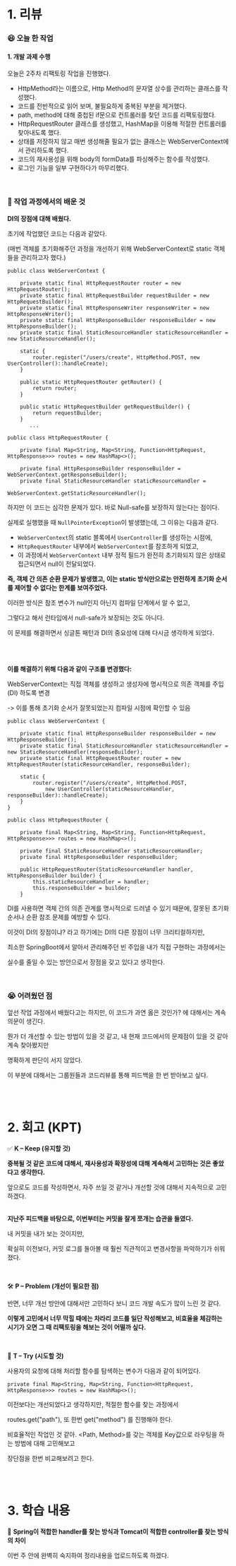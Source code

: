 # 1. 리뷰 
### :laughing: 오늘 한 작업




#### 1. 개발 과제 수행

오늘은 2주차 리팩토링 작업을 진행했다.

- HttpMethod라는 이름으로, Http Method의 문자열 상수를 관리하는 클래스를 작성했다.
- 코드를 전반적으로 읽어 보며, 불필요하게 중복된 부분을 제거했다.
- path, method에 대해 중첩된 if문으로 컨트롤러를 찾던 코드를 리팩토링했다.
- HttpRequestRouter 클래스를 생성했고, HashMap을 이용해 적절한 컨트롤러를 찾아내도록 했다.
- 상태를 저장하지 않고 매번 생성해줄 필요가 없는 클래스는 WebServerContext에서 관리하도록 했다.
- 코드의 재사용성을 위해 body의 formData를 파싱해주는 함수를 작성했다.
- 로그인 기능을 일부 구현하다가 마무리했다.


<br>

### :dizzy: 작업 과정에서의 배운 것
**DI의 장점에 대해 배웠다.**

초기에 작업했던 코드는 다음과 같았다.

(매번 객체를 초기화해주던 과정을 개선하기 위해 WebServerContext로 static 객체들을 관리하고자 했다.)

```
public class WebServerContext {

    private static final HttpRequestRouter router = new HttpRequestRouter();
    private static final HttpRequestBuilder requestBuilder = new HttpRequestBuilder();
    private static final HttpResponseWriter responseWriter = new HttpResponseWriter();
    private static final HttpResponseBuilder responseBuilder = new HttpResponseBuilder();
    private static final StaticResourceHandler staticResourceHandler = new StaticResourceHandler();

    static {
        router.register("/users/create", HttpMethod.POST, new UserController()::handleCreate);
    }

    public static HttpRequestRouter getRouter() {
        return router;
    }

    public static HttpRequestBuilder getRequestBuilder() {
        return requestBuilder;
    }
       ...
```
```
public class HttpRequestRouter {

    private final Map<String, Map<String, Function<HttpRequest, HttpResponse>>> routes = new HashMap<>();

    private final HttpResponseBuilder responseBuilder = WebServerContext.getResponseBuilder();
    private final StaticResourceHandler staticResourceHandler =
                                                  WebServerContext.getStaticResourceHandler();

```
하지만 이 코드는 심각한 문제가 있다.
바로 Null-safe를 보장하지 않는다는 점이다.

실제로 실행했을 때 `NullPointerException`이 발생했는데, 그 이유는 다음과 같다.

- `WebServerContext`의 static 블록에서 `UserController`를 생성하는 시점에,
- `HttpRequestRouter` 내부에서 `WebServerContext`를 참조하게 되었고,
- 이 과정에서 `WebServerContext` 내부 정적 필드가 완전히 초기화되지 않은 상태로 접근되면서 null이 전달되었다.

**즉, 객체 간 의존 순환 문제가 발생했고, 이는 static 방식만으로는 안전하게 초기화 순서를 제어할 수 없다는 한계를 보여주었다.**

이러한 방식은 참조 변수가 null인지 아닌지 컴파일 단계에서 알 수 없고,

그렇다고 해서 런타임에서 null-safe가 보장되는 것도 아니다.

이 문제를 해결하면서 싱글톤 패턴과 DI의 중요성에 대해 다시금 생각하게 되었다.

<br><br>


**이를 해결하기 위해 다음과 같이 구조를 변경했다:**

WebServerContext는 직접 객체를 생성하고 생성자에 명시적으로 의존 객체를 주입(DI) 하도록 변경

-> 이를 통해 초기화 순서가 잘못되었는지 컴파일 시점에 확인할 수 있음

```
public class WebServerContext {

    private static final HttpResponseBuilder responseBuilder = new HttpResponseBuilder();
    private static final StaticResourceHandler staticResourceHandler = new StaticResourceHandler(responseBuilder);
    private static final HttpRequestRouter router = new HttpRequestRouter(staticResourceHandler, responseBuilder);

    static {
        router.register("/users/create", HttpMethod.POST,
            new UserController(staticResourceHandler, responseBuilder)::handleCreate);
    }
}

```

```
public class HttpRequestRouter {

    private final Map<String, Map<String, Function<HttpRequest, HttpResponse>>> routes = new HashMap<>();

    private final StaticResourceHandler staticResourceHandler;
    private final HttpResponseBuilder responseBuilder;

    public HttpRequestRouter(StaticResourceHandler handler, HttpResponseBuilder builder) {
        this.staticResourceHandler = handler;
        this.responseBuilder = builder;
    }
```

DI를 사용하면 객체 간의 의존 관계를 명시적으로 드러낼 수 있기 때문에, 잘못된 초기화 순서나 순환 참조 문제를 예방할 수 있다.

이것이 DI의 장점이냐? 라고 하기에는 DI의 다른 장점이 너무 크리티컬하지만,

최소한 SpringBoot에서 알아서 관리해주던 빈 주입을 내가 직접 구현하는 과정에서는

실수를 줄일 수 있는 방안으로서 장점을 갖고 있다고 생각한다.



<br>


### :sob: 어려웠던 점

앞선 작업 과정에서 배웠다고는 하지만, 이 코드가 과연 옳은 것인가? 에 대해서는 계속 의문이 생긴다.

뭔가 더 개선할 수 있는 방법이 있을 것 같고, 내 현재 코드에서의 문제점이 있을 것 같아 계속 찾아봤지만

명확하게 판단이 서지 않았다.

이 부분에 대해서는 그룹원들과 코드리뷰를 통해 피드백을 한 번 받아보고 싶다.


<br><br>



# 2. 회고 (KPT)

✅ **K – Keep (유지할 것)**

**중복될 것 같은 코드에 대해서, 재사용성과 확장성에 대해 계속해서 고민하는 것은 좋았다고 생각한다.**

앞으로도 코드를 작성하면서, 자주 쓰일 것 같거나 개선할 것에 대해서 지속적으로 고민하겠다.  <br><br>

**지난주 피드백을 바탕으로, 이번부터는 커밋을 잘게 쪼개는 습관을 들였다.**

내 커밋을 내가 보는 것이지만,

확실히 이전보다, 커밋 로그를 돌아볼 때 훨씬 직관적이고 변경사항을 파악하기가 쉬워졌다.

<br>

🛠️ **P – Problem (개선이 필요한 점)**

반면, 너무 개선 방안에 대해서만 고민하다 보니 코드 개발 속도가 많이 느린 것 같다.

**이렇게 고민에서 너무 막힐 때에는 차라리 코드를 일단 작성해보고, 비효율을 체감하는 시기가 오면 그 때 리팩토링을 해보는 것이 어떨까 싶다.**

<br>

🔄 **T – Try (시도할 것)**

사용자의 요청에 대해 처리할 함수를 탐색하는 변수가 다음과 같이 되어있다.


`private final Map<String, Map<String, Function<HttpRequest, HttpResponse>>> routes = new HashMap<>();`

이전보다는 개선되었다고 생각하지만, 적절한 함수를 찾는 과정에서

routes.get("path"), 또 한번 get("method") 를 진행해야 한다.

비효율적인 작업인 것 같아. <Path, Method>를 갖는 객체를 Key값으로 라우팅을 하는 방법에 대해 고민해보고

장단점을 한번 비교해보려고 한다.


<br><br>

# 3. 학습 내용

🔹 **Spring이 적합한 handler를 찾는 방식과 Tomcat이 적합한 controller를 찾는 방식의 차이**

이번 주 안에 완벽히 숙지하여 정리내용을 업로드하도록 하겠다.

